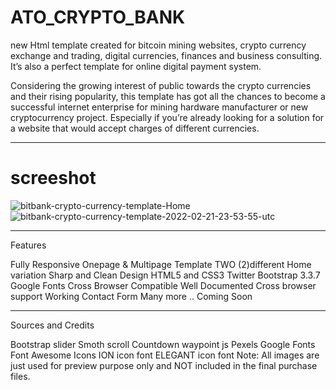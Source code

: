 # ATO_CRYPTO_BANK

new Html template created for bitcoin mining websites, crypto currency exchange and trading, digital currencies, finances and business consulting. It’s also a perfect template for online digital payment system.

Considering the growing interest of public towards the crypto currencies and their rising popularity, this template has got all the chances to become a successful internet enterprise for mining hardware manufacturer or new cryptocurrency project. Especially if you’re already looking for a solution for a website that would accept charges of different currencies.
_________________________________________________________________________________________________________________________________________________________
# screeshot
![bitbank-crypto-currency-template-Home](https://user-images.githubusercontent.com/89033750/162640284-3864b5bd-aa15-48fc-b60f-c95b70e4e7fb.png)
![bitbank-crypto-currency-template-2022-02-21-23-53-55-utc](https://user-images.githubusercontent.com/89033750/162640289-2050a407-36d8-4840-a556-df00db739d02.png)
_________________________________________________________________________________________________________________________________________________________
Features

Fully Responsive
Onepage & Multipage Template
TWO (2)different Home variation
Sharp and Clean Design
HTML5 and CSS3
Twitter Bootstrap 3.3.7
Google Fonts
Cross Browser Compatible
Well Documented
Cross browser support
Working Contact Form
Many more .. Coming Soon
_________________________________________________________________________________________________________________________________________________________
Sources and Credits

Bootstrap slider
Smoth scroll
Countdown
waypoint js
Pexels
Google Fonts
Font Awesome Icons
ION icon font
ELEGANT icon font
Note: All images are just used for preview purpose only and NOT included in the final purchase files.
